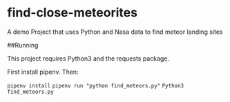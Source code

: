 # find-close-meteorites
A demo Project that uses Python and Nasa data to find meteor landing sites

##Running

This project requires Python3 and the requests package.

First install pipenv. Then:

`pipenv install`
`pipenv run "python find_meteors.py"`
`Python3 find_meteors.py`
